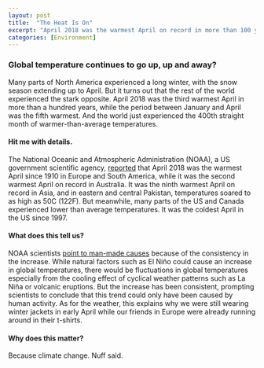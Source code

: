```yaml
---
layout: post
title:  "The Heat Is On"
excerpt: "April 2018 was the warmest April on record in more than 100 years, as warming trend continues."
categories: [Environment]
---
```


### Global temperature continues to go up, up and away?

Many parts of North America experienced a long winter, with the snow season extending up to April. But it turns out that the rest of the world experienced the stark opposite. April 2018 was the third warmest April in more than a hundred years, while the period between January and April was the fifth warmest. And the world just experienced the 400th straight month of warmer-than-average temperatures.

#### Hit me with details.

The National Oceanic and Atmospheric Administration (NOAA), a US government scientific agency, <a href="https://www.ncdc.noaa.gov/sotc/global/201804" target="_blank">reported</a> that April 2018 was the warmest April since 1910 in Europe and South America, while it was the second warmest April on record in Australia. It was the ninth warmest April on record in Asia, and in eastern and central Pakistan, temperatures soared to as high as 50C (122F). But meanwhile, many parts of the US and Canada experienced lower than average temperatures. It was the coldest April in the US since 1997.

#### What does this tell us?

NOAA scientists <a href="https://www.cnn.com/2018/05/17/weather/earth-warming-400-month-noaa-climate-trnd-wxc/index.html" target="_blank">point to man-made causes</a> because of the consistency in the increase. While natural factors such as El Niño could cause an increase in global temperatures, there would be fluctuations in global temperatures especially from the cooling effect of cyclical weather patterns such as La Niña or volcanic eruptions. But the increase has been consistent, prompting scientists to conclude that this trend could only have been caused by human activity.
As for the weather, this explains why we were still wearing winter jackets in early April while our friends in Europe were already running around in their t-shirts.

#### Why does this matter?

Because climate change. Nuff said.
